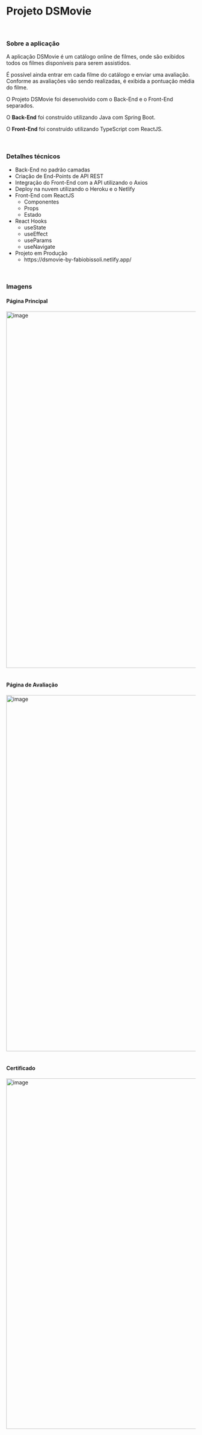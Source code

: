 # Projeto DSMovie
<br>

### Sobre a aplicação
<p>A aplicação DSMovie é um catálogo online de filmes, onde são exibidos todos os filmes disponíveis para serem assistidos.</p>
<p>É possível ainda entrar em cada filme do catálogo e enviar uma avaliação. Conforme as avaliações vão sendo realizadas, é exibida a pontuação média do filme.</p>
<p>O Projeto DSMovie foi desenvolvido com o Back-End e o Front-End separados.</p>
<p>O <strong>Back-End</strong> foi construído utilizando Java com Spring Boot.</p>
<p>O <strong>Front-End</strong> foi construído utilizando TypeScript com ReactJS.</p>
<br>

### Detalhes técnicos
<p>
  <ul>
    <li>Back-End no padrão camadas</li>
    <li>Criação de End-Points de API REST</li>
    <li>Integração do Front-End com a API utilizando o Axios</li>
    <li>Deploy na nuvem utilizando o Heroku e o Netlify</li>
    <li>
      Front-End com ReactJS
      <ul>
        <li>Componentes</li>
        <li>Props</li>
        <li>Estado</li>
      </ul>
    </li>
    <li>
      React Hooks
      <ul>
        <li>useState</li>
        <li>useEffect</li>
        <li>useParams</li>
        <li>useNavigate</li>
      </ul>
    </li>
    <li>
      Projeto em Produção
      <ul>
        <li>https://dsmovie-by-fabiobissoli.netlify.app/</li>
      </ul>
    </li>
  </ul>
</p>
<br>

### Imagens
<h4>Página Principal</h4>
<div>
  <img width="945" alt="image" src="https://user-images.githubusercontent.com/71791318/185785744-b2c490a3-5cd6-40bc-8d80-6272e79786ff.png">
</div>
<br>
<h4>Página de Avaliação</h4>
<div>
  <img <img width="944" alt="image" src="https://user-images.githubusercontent.com/71791318/185785842-d91fa4ac-fdc3-4fb4-b50b-9c54798b4df3.png">
</div>
<br>
<h4>Certificado</h4>
<div>
  <img width="929" alt="image" src="https://user-images.githubusercontent.com/71791318/185785950-70e5abfb-baa6-4846-8d01-d3e1d8f38653.png">
</div>
